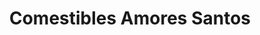 ---
title: "Comestibles Amores Santos"
url: /peal-de-becerro/comestibles-amores-santos/
shop: Lebensmittel
---